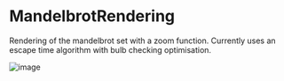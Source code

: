 # MandelbrotRendering
 Rendering of the mandelbrot set with a zoom function. Currently uses an escape time algorithm with bulb checking optimisation.
 
![image](https://github.com/user-attachments/assets/b24d2825-35a2-4c76-869d-870fae1d2a7d)
